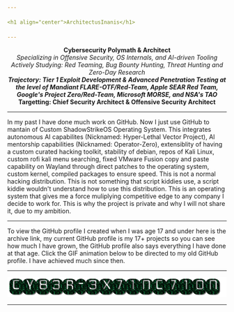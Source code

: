 ```yaml
---

<h1 align="center">ArchitectusInanis</h1>

---
```


<p align="center">
  <strong>Cybersecurity Polymath & Architect</strong><br>
  <em>Specializing in Offensive Security, OS Internals, and AI-driven Tooling</em><br>
  <em>Actively Studying: Red Teaming, Bug Bounty Hunting, Threat Hunting and Zero-Day Research</em><br>
  <strong><em>Trajectory: Tier 1 Exploit Development & Advanced Penetration Testing at the level of Mandiant FLARE-OTF/Red-Team, Apple SEAR Red Team, Google's Project Zero/Red-Team, Microsoft MORSE, and NSA's TAO</em></strong><br>
  <strong>Targetting: Chief Security Architect & Offensive Security Architect</strong>
</p>

---

In my past I have done much work on GitHub. Now I just use GitHub to mantain of Custom ShadowStrikeOS Operating System. This integrates autonomous AI capabilites (Nicknamed: Hyper-Lethal Vector Project), AI mentorship capabilities (Nicknamed: Operator-Zero), extensiblity of having a custom curated hacking toolkit, stability of debian, repos of Kali Linux, custom rofi kali menu searching, fixed VMware Fusion copy and paste capability on Wayland through direct patches to the operating system, custom kernel, compiled packages to ensure speed. This is not a normal hacking distribution. This is not something that script kiddies use, a script kiddie wouldn't understand how to use this distribution. This is an operating system that gives me a force muliplying competitive edge to any company I decide to work for. This is why the project is private and why I will not share it, due to my ambition.

---

To view the GitHub profile I created when I was age 17 and under here is the archive link, my current GitHub profile is my 17+ projects so you can see how much I have grown, the GitHub profile also says everything I have done at that age. Click the GIF animation below to be directed to my old GitHub profile. I have achieved much since then.

---

<p align="center">
  <a href="https://github.com/CY83R-3X71NC710N" target="_blank" rel="noopener noreferrer">
    <img src="cy83r-3x71nc710n-text.gif" alt="CY83R-3X71NC710N Archive">
  </a>
</p>

---
